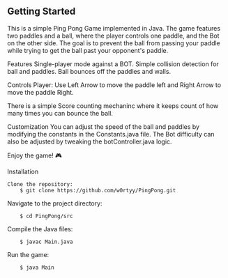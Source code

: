 ## Getting Started

This is a simple Ping Pong Game implemented in Java. The game features two paddles and a ball, where the player controls one paddle, and the Bot on the other side. The goal is to prevent the ball from passing your paddle while trying to get the ball past your opponent's paddle.

Features
    Single-player mode against a BOT.
    Simple collision detection for ball and paddles.
    Ball bounces off the paddles and walls.

Controls
    Player: Use Left Arrow to move the paddle left and Right Arrow to move the paddle Right.
   
There is a simple Score counting mechaninc where it keeps count of how many times you can bounce the ball.

Customization
    You can adjust the speed of the ball and paddles by modifying the constants in the Constants.java file.
    The Bot difficulty can also be adjusted by tweaking the botController.java logic.

Enjoy the game! 🎮


Installation

    Clone the repository:
        $ git clone https://github.com/w0rtyy/PingPong.git

Navigate to the project directory:

        $ cd PingPong/src

Compile the Java files: 

        $ javac Main.java

Run the game:

        $ java Main

